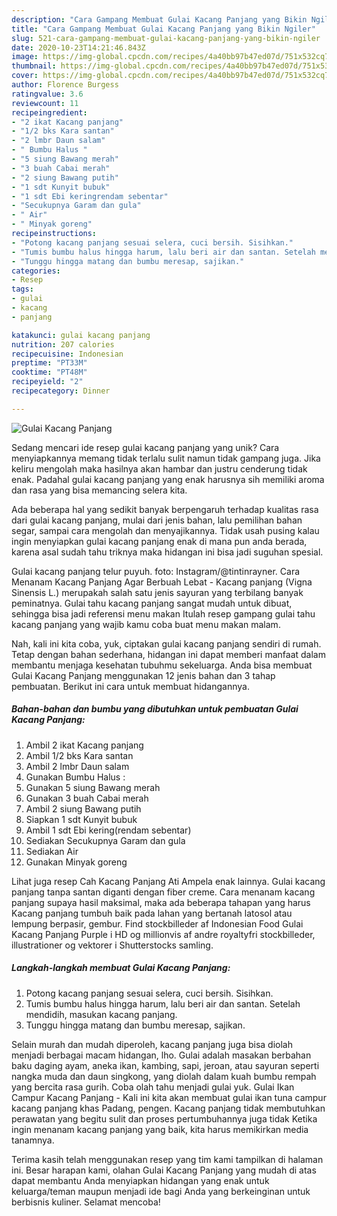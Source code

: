 ```yaml
---
description: "Cara Gampang Membuat Gulai Kacang Panjang yang Bikin Ngiler"
title: "Cara Gampang Membuat Gulai Kacang Panjang yang Bikin Ngiler"
slug: 521-cara-gampang-membuat-gulai-kacang-panjang-yang-bikin-ngiler
date: 2020-10-23T14:21:46.843Z
image: https://img-global.cpcdn.com/recipes/4a40bb97b47ed07d/751x532cq70/gulai-kacang-panjang-foto-resep-utama.jpg
thumbnail: https://img-global.cpcdn.com/recipes/4a40bb97b47ed07d/751x532cq70/gulai-kacang-panjang-foto-resep-utama.jpg
cover: https://img-global.cpcdn.com/recipes/4a40bb97b47ed07d/751x532cq70/gulai-kacang-panjang-foto-resep-utama.jpg
author: Florence Burgess
ratingvalue: 3.6
reviewcount: 11
recipeingredient:
- "2 ikat Kacang panjang"
- "1/2 bks Kara santan"
- "2 lmbr Daun salam"
- " Bumbu Halus "
- "5 siung Bawang merah"
- "3 buah Cabai merah"
- "2 siung Bawang putih"
- "1 sdt Kunyit bubuk"
- "1 sdt Ebi keringrendam sebentar"
- "Secukupnya Garam dan gula"
- " Air"
- " Minyak goreng"
recipeinstructions:
- "Potong kacang panjang sesuai selera, cuci bersih. Sisihkan."
- "Tumis bumbu halus hingga harum, lalu beri air dan santan. Setelah mendidih, masukan kacang panjang."
- "Tunggu hingga matang dan bumbu meresap, sajikan."
categories:
- Resep
tags:
- gulai
- kacang
- panjang

katakunci: gulai kacang panjang 
nutrition: 207 calories
recipecuisine: Indonesian
preptime: "PT33M"
cooktime: "PT48M"
recipeyield: "2"
recipecategory: Dinner

---
```



![Gulai Kacang Panjang](https://img-global.cpcdn.com/recipes/4a40bb97b47ed07d/751x532cq70/gulai-kacang-panjang-foto-resep-utama.jpg)

Sedang mencari ide resep gulai kacang panjang yang unik? Cara menyiapkannya memang tidak terlalu sulit namun tidak gampang juga. Jika keliru mengolah maka hasilnya akan hambar dan justru cenderung tidak enak. Padahal gulai kacang panjang yang enak harusnya sih memiliki aroma dan rasa yang bisa memancing selera kita.

Ada beberapa hal yang sedikit banyak berpengaruh terhadap kualitas rasa dari gulai kacang panjang, mulai dari jenis bahan, lalu pemilihan bahan segar, sampai cara mengolah dan menyajikannya. Tidak usah pusing kalau ingin menyiapkan gulai kacang panjang enak di mana pun anda berada, karena asal sudah tahu triknya maka hidangan ini bisa jadi suguhan spesial.

Gulai kacang panjang telur puyuh. foto: Instagram/@tintinrayner. Cara Menanam Kacang Panjang Agar Berbuah Lebat - Kacang panjang (Vigna Sinensis L.) merupakah salah satu jenis sayuran yang terbilang banyak peminatnya. Gulai tahu kacang panjang sangat mudah untuk dibuat, sehingga bisa jadi referensi menu makan Itulah resep gampang gulai tahu kacang panjang yang wajib kamu coba buat menu makan malam.


Nah, kali ini kita coba, yuk, ciptakan gulai kacang panjang sendiri di rumah. Tetap dengan bahan sederhana, hidangan ini dapat memberi manfaat dalam membantu menjaga kesehatan tubuhmu sekeluarga. Anda bisa membuat Gulai Kacang Panjang menggunakan 12 jenis bahan dan 3 tahap pembuatan. Berikut ini cara untuk membuat hidangannya.

<!--inarticleads1-->

##### Bahan-bahan dan bumbu yang dibutuhkan untuk pembuatan Gulai Kacang Panjang:

1. Ambil 2 ikat Kacang panjang
1. Ambil 1/2 bks Kara santan
1. Ambil 2 lmbr Daun salam
1. Gunakan  Bumbu Halus :
1. Gunakan 5 siung Bawang merah
1. Gunakan 3 buah Cabai merah
1. Ambil 2 siung Bawang putih
1. Siapkan 1 sdt Kunyit bubuk
1. Ambil 1 sdt Ebi kering(rendam sebentar)
1. Sediakan Secukupnya Garam dan gula
1. Sediakan  Air
1. Gunakan  Minyak goreng


Lihat juga resep Cah Kacang Panjang Ati Ampela enak lainnya. Gulai kacang panjang tanpa santan diganti dengan fiber creme. Cara menanam kacang panjang supaya hasil maksimal, maka ada beberapa tahapan yang harus Kacang panjang tumbuh baik pada lahan yang bertanah latosol atau lempung berpasir, gembur. Find stockbilleder af Indonesian Food Gulai Kacang Panjang Purple i HD og millionvis af andre royaltyfri stockbilleder, illustrationer og vektorer i Shutterstocks samling. 

<!--inarticleads2-->

##### Langkah-langkah membuat Gulai Kacang Panjang:

1. Potong kacang panjang sesuai selera, cuci bersih. Sisihkan.
1. Tumis bumbu halus hingga harum, lalu beri air dan santan. Setelah mendidih, masukan kacang panjang.
1. Tunggu hingga matang dan bumbu meresap, sajikan.


Selain murah dan mudah diperoleh, kacang panjang juga bisa diolah menjadi berbagai macam hidangan, lho. Gulai adalah masakan berbahan baku daging ayam, aneka ikan, kambing, sapi, jeroan, atau sayuran seperti nangka muda dan daun singkong, yang diolah dalam kuah bumbu rempah yang bercita rasa gurih. Coba olah tahu menjadi gulai yuk. Gulai Ikan Campur Kacang Panjang - Kali ini kita akan membuat gulai ikan tuna campur kacang panjang khas Padang, pengen. Kacang panjang tidak membutuhkan perawatan yang begitu sulit dan proses pertumbuhannya juga tidak Ketika ingin menanam kacang panjang yang baik, kita harus memikirkan media tanamnya. 

Terima kasih telah menggunakan resep yang tim kami tampilkan di halaman ini. Besar harapan kami, olahan Gulai Kacang Panjang yang mudah di atas dapat membantu Anda menyiapkan hidangan yang enak untuk keluarga/teman maupun menjadi ide bagi Anda yang berkeinginan untuk berbisnis kuliner. Selamat mencoba!

